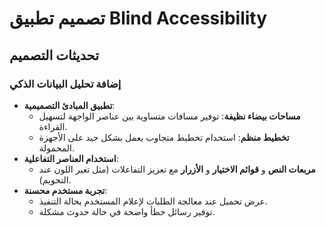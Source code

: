 # تصميم تطبيق Blind Accessibility

## تحديثات التصميم

### إضافة تحليل البيانات الذكي

- **تطبيق المبادئ التصميمية**:
  - **مساحات بيضاء نظيفة**: توفير مسافات متساوية بين عناصر الواجهة لتسهيل القراءة.
  - **تخطيط منظم**: استخدام تخطيط متجاوب يعمل بشكل جيد على الأجهزة المحمولة.
- **استخدام العناصر التفاعلية**:
  - **مربعات النص** و **قوائم الاختيار** و **الأزرار** مع تعزيز التفاعلات (مثل تغير اللون عند التحويم).
- **تجربة مستخدم محسنة**:
  - عرض تحميل عند معالجة الطلبات لإعلام المستخدم بحالة التنفيذ.
  - توفير رسائل خطأ واضحة في حالة حدوث مشكلة.